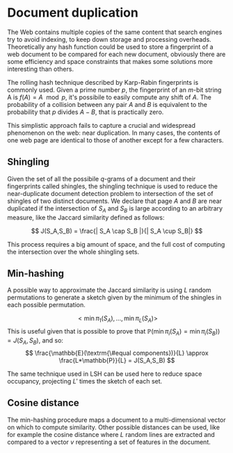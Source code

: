 # Document duplication
The Web contains multiple copies of the same content that search engines try to avoid indexing, to keep down storage and processing overheads.
Theoretically any hash function could be used to store a fingerprint of a web document to be compared for each new document, obviously there are some efficiency and space constraints that makes some solutions more interesting than others.

The rolling hash technique described by Karp-Rabin fingerprints is commonly used.
Given a prime number $p$, the fingerprint of an $m$-bit string A is $f(A) = A\mod p$, it's possibile to easily compute any shift of $A$.
The probability of a collision between any pair $A$ and $B$ is equivalent to the probability that $p$ divides $A-B$, that is practically zero.

This simplistic approach fails to capture a crucial and widespread phenomenon on the web: near duplication.
In many cases, the contents of one web page are identical to those of another except for a few characters.

## Shingling
Given the set of all the possibile $q$-grams of a document and their fingerprints called shingles, the shingling technique is used to reduce the near-duplicate document detection problem to intersection of the set of shingles of two distinct documents.
We declare that page $A$ and $B$ are near duplicated if the intersection of $S_A$ and $S_B$ is large according to an arbitrary measure, like the Jaccard similarity defined as follows:

$$
J(S_A,S_B) = \frac{| S_A \cap S_B |}{| S_A \cup S_B|}
$$

This process requires a big amount of space, and the full cost of computing the intersection over the whole shingling sets.

## Min-hashing
A possible way to approximate the Jaccard similarity is using $L$ random permutations to generate a sketch given by the minimum of the shingles in each possible permutation.

$$
< \min\pi_1(S_A), \dots, \min\pi_L(S_A) >
$$
This is useful given that is possible to prove that $\mathbb{P}(\min\pi_i(S_A)=\min\pi_i(S_B))=J(S_A,S_B)$, and so:
$$
\frac{\mathbb{E}(\textrm{\#equal components})}{L} \approx \frac{L*\mathbb{P}}{L} = J(S_A,S_B)
$$

The same technique used in LSH can be used here to reduce space occupancy, projecting $L'$ times the sketch of each set.

## Cosine distance
The min-hashing procedure maps a document to a multi-dimensional vector on which to compute similarity.
Other possible distances can be used, like for example the cosine distance where $L$ random lines are extracted and compared to a vector $v$ representing a set of features in the document.
